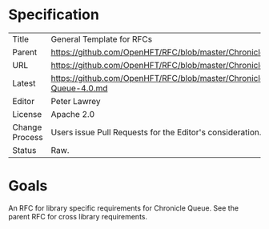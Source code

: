 # Specification

|         |                                                                         |
|:------- | ----------------------------------------------------------------------- |
| Title   | General Template for RFCs                                               |
| Parent  | https://github.com/OpenHFT/RFC/blob/master/Chronicle                    |
| URL     | https://github.com/OpenHFT/RFC/blob/master/Chronicle/Queue              |
| Latest  | https://github.com/OpenHFT/RFC/blob/master/Chronicle/Queue/Chronicle-Queue-4.0.md |
| Editor  | Peter Lawrey                                                            |
| License | Apache 2.0                                                              |
| Change Process | Users issue Pull Requests for the Editor's consideration.        |
| Status  | Raw.                                                                    |

# Goals
An RFC for library specific requirements for Chronicle Queue. See the parent RFC for cross library requirements.